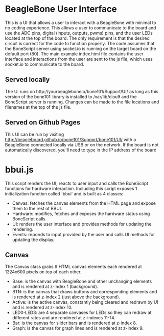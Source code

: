 BeagleBone User Interface
=========================

This is a UI that allows a user to interact with a BeagleBone with minimal to no coding experience. This allows a user to communicate to the board and use the ADC pins, digital (inputs, outputs, pwms) pins, and the user LEDs located at the top of the board. The only requirement is that the desired circuit is correct for the code to function properly. The code assumes that the BoneScript server using socket.io is running on the target board on the default port (80). The main example index.html file contains the user interface and interactions from the user are sent to the js file, which uses socket.io to communicate to the board.

Served locally
--------------
The UI runs on http://yourbeagleboneip/bone101/Support/UI/ as long as this version of the bone101 library is installed to /var/lib/clou9 and the BoneScript server is running. Changes can be made to the file locations and filenames at the top of the js file.

Served on Github Pages
----------------------
This UI can be run by visiting http://beagleboard.github.io/bone101/Support/bone101/UI/ with a BeagleBone connected locally via USB or on the network. If the board is not automatically discovered, you'll need to type in the IP address of the board

bbui.js
=======
This script renders the UI, reacts to user input and calls the BoneScript functions for hardware interaction. Including this script exposes 1 initialization function called 'bbui' and is built as 4 classes:
* Canvas: fetches the canvas elements from the HTML page and expose them to the rest of BBUI.
* Hardware: modifies, fetches and exposes the hardware status using BoneScript calls.
* UI: renders the user interface and provides methods for updating the rendering.
* Events: reponds to input provided by the user and calls UI methods for updating the display.

Canvas
------
The Canvas class grabs 9 HTML canvas elements each rendered at 1224x600 pixels on top of each other.
* Base: is the canvas with BeagleBone and other unchanging elements and is rendered at z-index 1 (background).
* BTN: is the canvas that draws buttons and corresponding elements and is rendered at z-index 2 (just above the background).
* Active: is the active canvas, constantly being cleared and redrawn by UI and is rendered at z-index 10.
* LED0-LED3: are 4 separate canvases for LEDs so they can redraw at different rates and are rendered at z-indexes 11-14.
* Bar: is the canvas for slider bars and is rendered at z-index 8.
* Graph: is the canvas for graph lines and is rendered at z-index 9.
